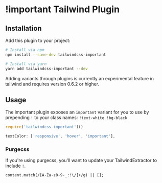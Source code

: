 # !important Tailwind Plugin

## Installation

Add this plugin to your project:

```bash
# Install via npm
npm install --save-dev tailwindcss-important

# Install via yarn
yarn add tailwindcss-important --dev
```

Adding variants through plugins is currently an experimental feature in tailwind and requires version 0.6.2 or higher.

## Usage

The important plugin exposes an `important` variant for you to use by prepending `!` to your class names: `!text-white !bg-black`

```js
require('tailwindcss-important')()
```

```js
textColor: ['responsive', 'hover', 'important'],
```

### Purgecss
If you're using purgecss, you'll want to update your TailwindExtractor to include `!`.
```
content.match(/[A-Za-z0-9-_:!\/]+/g) || [];
```
